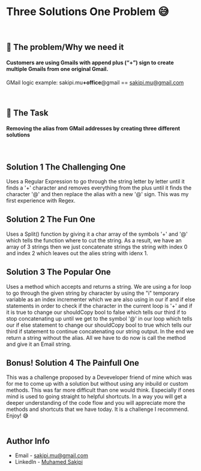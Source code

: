 
# Three Solutions One Problem :sweat_smile: 
<br/>

## 🔹 The problem/Why we need it

#### Customers are using Gmails with append plus (“+”) sign to create multiple Gmails from one original Gmail.

GMail logic example: sakipi.mu<strong>+office</strong>@gmail == sakipi.mu@gmail.com 

<br/>

## 🔹 The Task

#### Removing the alias from GMail addresses by creating three different solutions
<br/>

## Solution 1 The Challenging One

Uses a Regular Expression to go through the string letter by letter until it finds a '+' character and removes everything from the plus until it finds 
the character '@' and then replace the alias with a new '@' sign. This was my first experience with Regex.

## Solution 2 The Fun One

Uses a Split() function by giving it a char array of the symbols '+' and '@' which tells the function where to cut the string. As a result, we have an array of 3 strings then 
we just concatenate strings the string with index 0 and index 2 which leaves out the alies string with idenx 1.


## Solution 3 The Popular One

Uses a method which accepts and returns a string. We are using a for loop to go through the given string by character by using the "i" temporary variable as an index incrementer
which we are also using in our if and if else statements in order to check if the character in the current loop is '+' and if it is true to change our shouldCopy bool to false 
which tells our third if to stop concatenating up until we get to the symbol '@' in our loop which tells our if else statement to change our shouldCopy bool to true 
which tells our third if statement to continue concatenating our string output. In the end we return a string without the alias. All we have to do now is call the method and 
give it an Email string.
 

## Bonus! Solution 4 The Painfull One
This was a challenge proposed by a Deveveloper friend of mine which was for me to come up with a solution but without using any inbuild or custom methods. 
This was far more difficult than one would think. Especially if ones mind is used to going straight to helpful shortcuts. In a way you will get a deeper understanding of 
the code flow and you will appreciate more the methods and shortcuts that we have today. It is a challenge I recommend. Enjoy! :sweat_smile:  
<br/>

## Author Info

- Email - [sakipi.mu@gmail.com](mailto:sakipi.mu@gmail.com)
- LinkedIn - [Muhamed Sakipi](https://www.linkedin.com/in/muhamed-sakipi)
